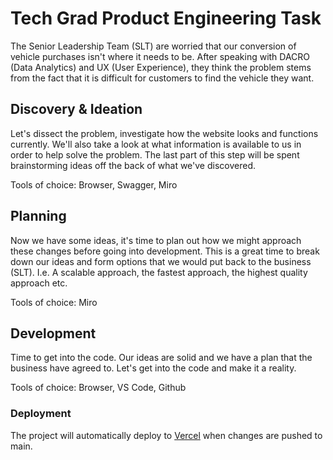 # Tech Grad Product Engineering Task

The Senior Leadership Team (SLT) are worried that our conversion of vehicle purchases isn't where it needs to be. After speaking with DACRO (Data Analytics) and UX (User Experience), they think the problem stems from the fact that it is difficult for customers to find the vehicle they want.​

## Discovery & Ideation

Let's dissect the problem, investigate how the website looks and functions currently. We'll also take a look at what information is available to us in order to help solve the problem. The last part of this step will be spent brainstorming ideas off the back of what we've discovered.

Tools of choice: Browser, Swagger, Miro

## Planning

Now we have some ideas, it's time to plan out how we might approach these changes before going into development. This is a great time to break down our ideas and form options that we would put back to the business (SLT). I.e. A scalable approach, the fastest approach, the highest quality approach etc.

Tools of choice: Miro

## Development

Time to get into the code. Our ideas are solid and we have a plan that the business have agreed to. Let's get into the code and make it a reality.

Tools of choice: Browser, VS Code, Github

### Deployment

The project will automatically deploy to [Vercel](https://cinch-tech-grad-task.vercel.app/) when changes are pushed to main.
